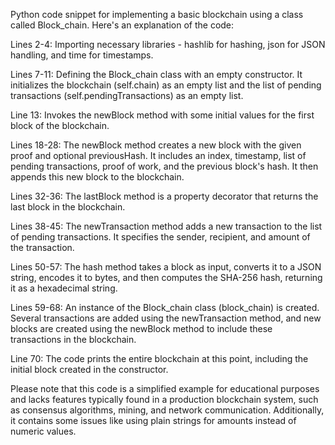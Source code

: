 ﻿Python code snippet for implementing a basic blockchain using a class called Block_chain. Here's an explanation of the code:

Lines 2-4: Importing necessary libraries - hashlib for hashing, json for JSON handling, and time for timestamps.

Lines 7-11: Defining the Block_chain class with an empty constructor. It initializes the blockchain (self.chain) as an empty list and the list of pending transactions (self.pendingTransactions) as an empty list.

Line 13: Invokes the newBlock method with some initial values for the first block of the blockchain.

Lines 18-28: The newBlock method creates a new block with the given proof and optional previousHash. It includes an index, timestamp, list of pending transactions, proof of work, and the previous block's hash. It then appends this new block to the blockchain.

Lines 32-36: The lastBlock method is a property decorator that returns the last block in the blockchain.

Lines 38-45: The newTransaction method adds a new transaction to the list of pending transactions. It specifies the sender, recipient, and amount of the transaction.

Lines 50-57: The hash method takes a block as input, converts it to a JSON string, encodes it to bytes, and then computes the SHA-256 hash, returning it as a hexadecimal string.

Lines 59-68: An instance of the Block_chain class (block_chain) is created. Several transactions are added using the newTransaction method, and new blocks are created using the newBlock method to include these transactions in the blockchain.

Line 70: The code prints the entire blockchain at this point, including the initial block created in the constructor.

Please note that this code is a simplified example for educational purposes and lacks features typically found in a production blockchain system, such as consensus algorithms, mining, and network communication. Additionally, it contains some issues like using plain strings for amounts instead of numeric values.



